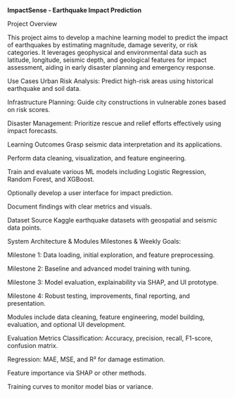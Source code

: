 **ImpactSense - Earthquake Impact Prediction**

Project Overview

This project aims to develop a machine learning model to predict the impact of earthquakes by estimating magnitude, damage severity, or risk categories. It leverages geophysical and environmental data such as latitude, longitude, seismic depth, and geological features for impact assessment, aiding in early disaster planning and emergency response.

Use Cases
Urban Risk Analysis: Predict high-risk areas using historical earthquake and soil data.

Infrastructure Planning: Guide city constructions in vulnerable zones based on risk scores.

Disaster Management: Prioritize rescue and relief efforts effectively using impact forecasts.

Learning Outcomes
Grasp seismic data interpretation and its applications.

Perform data cleaning, visualization, and feature engineering.

Train and evaluate various ML models including Logistic Regression, Random Forest, and XGBoost.

Optionally develop a user interface for impact prediction.

Document findings with clear metrics and visuals.

Dataset Source
Kaggle earthquake datasets with geospatial and seismic data points.

System Architecture & Modules
Milestones & Weekly Goals:

Milestone 1: Data loading, initial exploration, and feature preprocessing.

Milestone 2: Baseline and advanced model training with tuning.

Milestone 3: Model evaluation, explainability via SHAP, and UI prototype.

Milestone 4: Robust testing, improvements, final reporting, and presentation.

Modules include data cleaning, feature engineering, model building, evaluation, and optional UI development.

Evaluation Metrics
Classification: Accuracy, precision, recall, F1-score, confusion matrix.

Regression: MAE, MSE, and R² for damage estimation.

Feature importance via SHAP or other methods.

Training curves to monitor model bias or variance.
